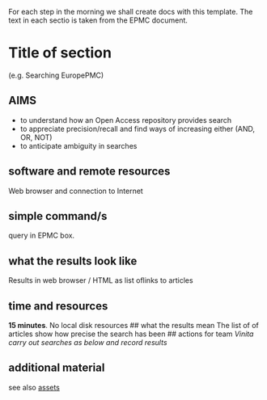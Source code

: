 For each step in the morning we shall create docs with this template. The text in each sectio is taken from the EPMC document.

# Title of section
(e.g. Searching EuropePMC)

## AIMS

* to understand how an Open Access repository provides search
* to appreciate precision/recall and find ways of increasing either (AND, OR, NOT)
* to anticipate ambiguity in searches

## software and remote resources
Web browser and connection to Internet
## simple command/s
query in EPMC box.
## what the results look like
Results in web browser / HTML as list oflinks to articles
## time and resources 
**15 minutes**.
No local disk resources
## what the results mean
The list of of articles show how precise the search has been
## actions for team
*Vinita carry out searches as below and record results*
## additional material
see also [assets](../epmcSearches)

